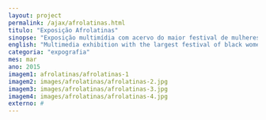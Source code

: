 ```yaml
---
layout: project
permalink: /ajax/afrolatinas.html
titulo: "Exposição Afrolatinas"
sinopse: "Exposição multimídia com acervo do maior festival de mulheres negras da América Latina, o LATINIDADES – Festival da Mulher Afro-Latino-Americana e Caribenha."
english: "Multimedia exhibition with the largest festival of black women in Latin America, LATINIDADES - Afro-Latin American and Caribbean Women's Festival."
categoria: "expografia"
mes: mar
ano: 2015
imagem1: afrolatinas/afrolatinas-1
imagem2: images/afrolatinas/afrolatinas-2.jpg
imagem3: images/afrolatinas/afrolatinas-3.jpg
imagem4: images/afrolatinas/afrolatinas-4.jpg
externo: #
---
```

